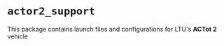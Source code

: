 # `actor2_support`

This package contains launch files and configurations for LTU's **ACTot 2** vehicle
